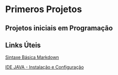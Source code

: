 # Primeros Projetos
## Projetos iniciais em Programação

## Links Úteis
 [Sintaxe Básica Markdown](https://www.markdownguide.org/basic-syntax/)

 [IDE JAVA - Instalação e Configuração](https://github.com/cami-la/curso-dio-dominando-ides-java)

